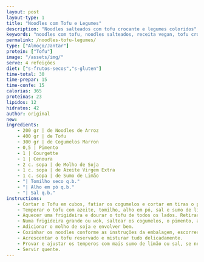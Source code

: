 ```yaml
---
layout: post
layout-type: 1
title: "Noodles com Tofu e Legumes"
description: "Noodles salteados com tofu crocante e legumes coloridos"
keywords: "noodles com tofu, noodles salteados, receita vegan, tofu crocante, legumes salteados, noodles asiáticos, comida saudável, tofu marinado, receita rápida, prato vegano fácil"
permalink: /noodles-tofu-legumes/
type: ["Almoço/Jantar"]
protein: ["Tofu"]
image: "/assets/img/"
serve: 4 refeições
diet: ["s-frutos-secos","s-gluten"]
time-total: 30
time-prepar: 15
time-confe: 15
calorias: 365
proteinas: 23
lipidos: 12
hidratos: 42
author: original
new:
ingredients:
    - 200 gr | de Noodles de Arroz
    - 400 gr | de Tofu
    - 300 gr | de Cogumelos Marron
    - 0,5 | Pimento
    - 1 | Courgette
    - 1 | Cenoura
    - 2 c. sopa | de Molho de Soja
    - 1 c. sopa | de Azeite Virgem Extra
    - 1 c. sopa | de Sumo de Limão
    - "| Tomilho seco q.b."
    - "| Alho em pó q.b."
    - "| Sal q.b."
instructions:
    - Cortar o Tofu em cubos, fatiar os cogumelos e cortar em tiras o pimento, a courgette e a cenora. Reservar.
    - Temperar o tofu com azeite, tomilho, alho em pó, sal e sumo de limão. Deixar marinar por pelo menos 15 minutos.
    - Aquecer uma frigideira e dourar o tofu de todos os lados. Retirar e reservar.
    - Numa frigideira grande ou wok, saltear os cogumelos, o pimento, a courgette e a cenoura até libertarem a água e começarem a dourar.
    - Adicionar o molho de soja e envolver bem.
    - Cozinhar os noodles conforme as instruções da embalagem, escorrer e juntar à frigideira com os legumes.
    - Acrescentar o tofu reservado e misturar tudo delicadamente.
    - Provar e ajustar os temperos com mais sumo de limão ou sal, se necessário.
    - Servir quente.
---
```


